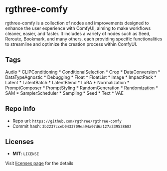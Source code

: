 # rgthree-comfy
rgthree-comfy is a collection of nodes and improvements designed to enhance the user experience with ComfyUI, aiming to make workflows cleaner, easier, and faster. It includes a variety of nodes such as Seed, Reroute, Bookmark, and many others, each providing specific functionalities to streamline and optimize the creation process within ComfyUI.

## Tags
Audio * CLIPConditioning * ConditionalSelection * Crop * DataConversion * DataTypeAgnostic * Debugging * Float * FloatList * Image * ImpactPack * Latent * LatentBatch * LatentBlend * LoRA * Normalization * PromptComposer * PromptStyling * RandomGeneration * Randomization * SAM * SamplerScheduler * Sampling * Seed * Text * VAE

## Repo info
- Repo url: `https://github.com/rgthree/rgthree-comfy`
- Commit hash: `3b2237cceb0433709ea94a07d6a127a339538682`

## Licenses
- **MIT**: `LICENSE`

Visit [licenses page](licenses.md) for the details
